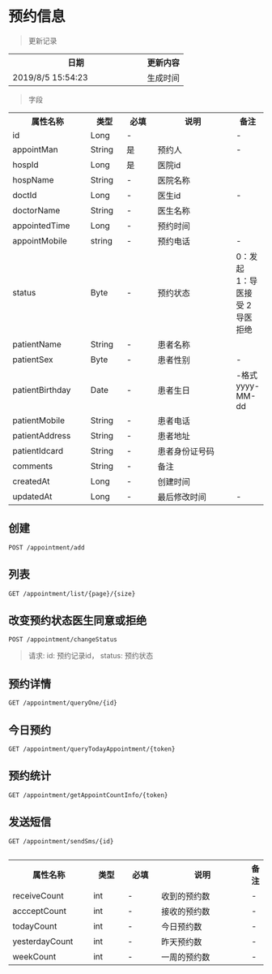 # 预约信息

> 更新记录

<table>
    <tr>
        <th style="width:250px;">日期</th>
        <th>更新内容</th>
    </tr>
    <tr>
        <td>2019/8/5 15:54:23 </td>
        <td>生成时间</td>
    </tr>
</table>

> 字段

<table>
    <tr>
        <th style="width:150px;">属性名称</th>
        <th style="width:60px;">类型</th>
        <th style="width:60px;">必填</th>
        <th style="width:200px;">说明</th>
        <th>备注</th>
    </tr>
    <tr>
        <td>id</td>
        <td>Long</td>
        <td>-</td>
        <td></td>
        <td>-</td>
    </tr>
    <tr>
        <td>appointMan</td>
        <td>String</td>
        <td>是</td>
        <td>预约人</td>
        <td>-</td>
    </tr>
    <tr>
        <td>hospId</td>
        <td>Long</td>
        <td>是</td>
        <td>医院id</td>
        <td></td>
    </tr>
    <tr>
        <td>hospName</td>
        <td>String</td>
        <td>-</td>
        <td>医院名称</td>
        <td></td>
    </tr>
    <tr>
        <td>doctId</td>
        <td>Long</td>
        <td>-</td>
        <td>医生id</td>
        <td>-</td>
    </tr>
    <tr>
        <td>doctorName</td>
        <td>String</td>
        <td>-</td>
        <td>医生名称</td>
        <td></td>
    </tr>
    <tr>
        <td>appointedTime</td>
        <td>Long</td>
        <td>-</td>
        <td>预约时间</td>
        <td></td>
    </tr>
    <tr>
        <td>appointMobile</td>
        <td>string</td>
        <td>-</td>
        <td>预约电话</td>
        <td>-</td>
    </tr>
    <tr>
        <td>status</td>
        <td>Byte</td>
        <td>-</td>
        <td>预约状态</td>
        <td>0：发起 1：导医接受 2导医拒绝</td>
    </tr>
    <tr>
        <td>patientName</td>
        <td>String</td>
        <td>-</td>
        <td>患者名称</td>
        <td></td>
    </tr>
    <tr>
        <td>patientSex</td>
        <td>Byte</td>
        <td>-</td>
        <td>患者性别</td>
        <td>-</td>
    </tr>
    <tr>
        <td>patientBirthday</td>
        <td>Date</td>
        <td>-</td>
        <td>患者生日</td>
        <td>-格式yyyy-MM-dd</td>
    </tr>
	<tr>
        <td>patientMobile</td>
        <td>String</td>
        <td>-</td>
        <td>患者电话</td>
        <td></td>
    </tr>
	<tr>
        <td>patientAddress</td>
        <td>String</td>
        <td>-</td>
        <td>患者地址</td>
        <td></td>
    </tr>
	<tr>
        <td>patientIdcard</td>
        <td>String</td>
        <td>-</td>
        <td>患者身份证号码</td>
        <td></td>
    </tr>
	<tr>
        <td>comments</td>
        <td>String</td>
        <td>-</td>
        <td>备注</td>
        <td></td>
    </tr>
	<tr>
        <td>createdAt</td>
        <td>Long</td>
        <td>-</td>
        <td>创建时间</td>
        <td></td>
    </tr>
    <tr>
        <td>updatedAt</td>
        <td>Long</td>
        <td>-</td>
        <td>最后修改时间</td>
        <td>-</td>
    </tr>
</table>

## 创建

```
POST /appointment/add
```

## 列表

```
GET /appointment/list/{page}/{size}
```

## 改变预约状态医生同意或拒绝
```
POST /appointment/changeStatus
```
> 请求: id: 预约记录id， status: 预约状态 

## 预约详情
```
GET /appointment/queryOne/{id}
```
## 今日预约
```
GET /appointment/queryTodayAppointment/{token}
```
## 预约统计
```
GET /appointment/getAppointCountInfo/{token}
```

## 发送短信
```
GET /appointment/sendSms/{id}
```
## 
<table>
    <tr>
        <th style="width:150px;">属性名称</th>
        <th style="width:60px;">类型</th>
        <th style="width:60px;">必填</th>
        <th style="width:200px;">说明</th>
        <th>备注</th>
    </tr>
    <tr>
        <td>receiveCount</td>
        <td>int</td>
        <td>-</td>
        <td>收到的预约数</td>
        <td>-</td>
    </tr>
<tr>
        <td>accceptCount</td>
        <td>int</td>
        <td>-</td>
        <td>接收的预约数</td>
        <td>-</td>
    </tr>
<tr>
        <td>todayCount</td>
        <td>int</td>
        <td>-</td>
        <td>今日预约数</td>
        <td>-</td>
    </tr>
<tr>
        <td>yesterdayCount</td>
        <td>int</td>
        <td>-</td>
        <td>昨天预约数</td>
        <td>-</td>
    </tr>
<tr>
        <td>weekCount</td>
        <td>int</td>
        <td>-</td>
        <td>一周的预约数</td>
        <td>-</td>
    </tr>
</table>